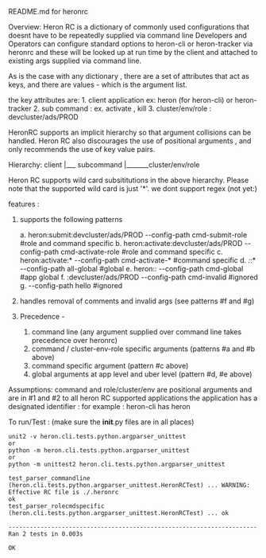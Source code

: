 README.md for heronrc


Overview:
Heron RC is a dictionary of commonly used configurations that doesnt have to be repeatedly supplied via command line
Developers and Operators can configure standard options to heron-cli or heron-tracker via heronrc  and these will be looked up at run time by the client and attached to existing args supplied via command line.

As is the case with any dictionary , there are a set of attributes that act as  keys, and there are values - which is the argument list.

the key attributes are:
	1. client application ex: heron (for heron-cli) or heron-tracker 
	2. sub command : ex. activate , kill
	3. cluster/env/role : devcluster/ads/PROD


HeronRC supports an implicit hierarchy so that argument collisions can be handled. 
Heron RC also discourages the use of positional arguments , and only recommends the use of key value pairs.

Hierarchy:
	client 
	   |___ subcommand
	   			|_______cluster/env/role

Heron RC supports wild card subsititutions in the above hierarchy. Please note that the supported wild card is just '*'. we dont support regex (not yet:)


features :

1. supports the following patterns

	a. heron:submit:devcluster/ads/PROD --config-path cmd-submit-role   #role and command specific
	b. heron:activate:devcluster/ads/PROD --config-path cmd-activate-role   #role and command specific
	c. heron:activate:* --config-path cmd-activate-*                   #command specific
	d. *:*:* --config-path all-global   #global
	e. heron:*:* --config-path cmd-global    #app global
	f. :devcluster/ads/PROD --config-path cmd-invalid     #ignored
	g. --config-path hello   #ignored

2. handles removal of comments and invalid args (see patterns #f and #g)

3. Precedence - 
	1. command line  (any argument supplied over command line takes precedence over heronrc)
	2. command / cluster-env-role specific arguments (patterns #a and #b above)
	3. command specific argument (pattern #c above)
	4. global arguments at app level and uber level (pattern #d, #e above)



Assumptions:
command and role/cluster/env are positional arguments and are in #1 and #2 to all heron RC supported applications
the application has a designated identifier :
	for example : heron-cli  has heron



To run/Test : (make sure the __init__.py files are in all places)


``````
unit2 -v heron.cli.tests.python.argparser_unittest
or 
python -m heron.cli.tests.python.argparser_unittest
or 
python -m unittest2 heron.cli.tests.python.argparser_unittest

``````
```````
test_parser_commandline (heron.cli.tests.python.argparser_unittest.HeronRCTest) ... WARNING: Effective RC file is ./.heronrc
ok
test_parser_rolecmdspecific (heron.cli.tests.python.argparser_unittest.HeronRCTest) ... ok

----------------------------------------------------------------------
Ran 2 tests in 0.003s

OK

````````





